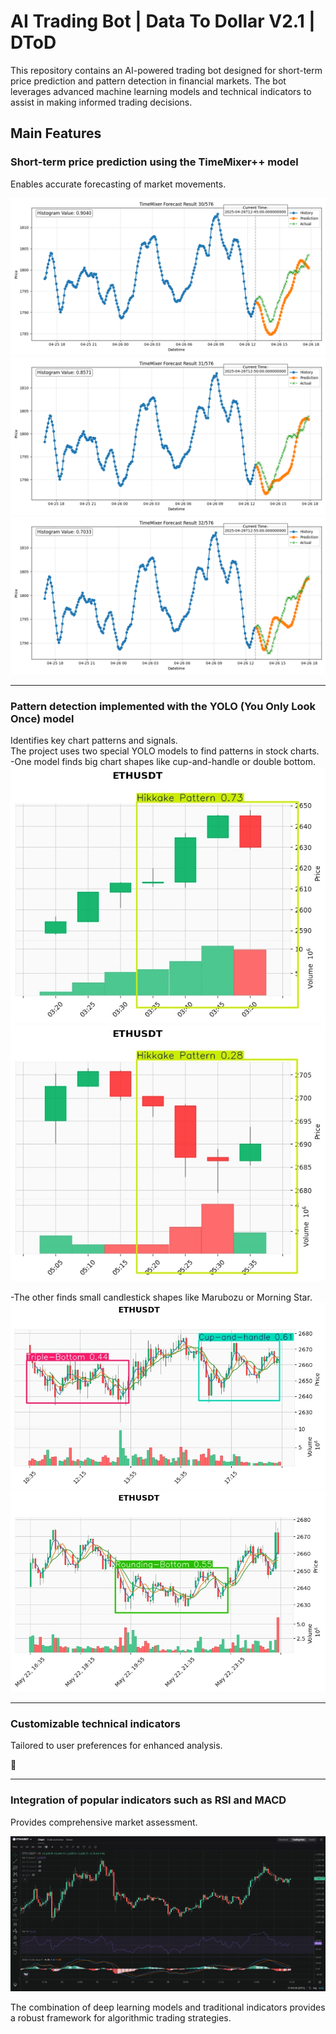 # AI Trading Bot | Data To Dollar V2.1 | DToD

This repository contains an AI-powered trading bot designed for short-term price prediction and pattern detection in financial markets. The bot leverages advanced machine learning models and technical indicators to assist in making informed trading decisions.

## Main Features

### Short-term price prediction using the TimeMixer++ model  
Enables accurate forecasting of market movements.

![TimeMixer++ 1](./images/timemixer1.png)  
![TimeMixer++ 2](./images/timemixer2.png)
![TimeMixer++ 3](./images/timemixer3.png)

---

### Pattern detection implemented with the YOLO (You Only Look Once) model  
Identifies key chart patterns and signals.\
The project uses two special YOLO models to find patterns in stock charts.\
-One model finds big chart shapes like cup-and-handle or double bottom.\
![candlestick_yolo_12x_1](./images/yolo1.png)  
![candlestick_yolo_12x_2](./images/yolo2.png)

-The other finds small candlestick shapes like Marubozu or Morning Star.
![pattern_yolo_12x_1](./images/yolo3.png)
![pattern_yolo_12x_2](./images/yolo4.png)

---

### Customizable technical indicators  
Tailored to user preferences for enhanced analysis.

🔐

---

### Integration of popular indicators such as RSI and MACD  
Provides comprehensive market assessment.

![RSI and MACD](./images/rsi_macd.png)

The combination of deep learning models and traditional indicators provides a robust framework for algorithmic trading strategies.
